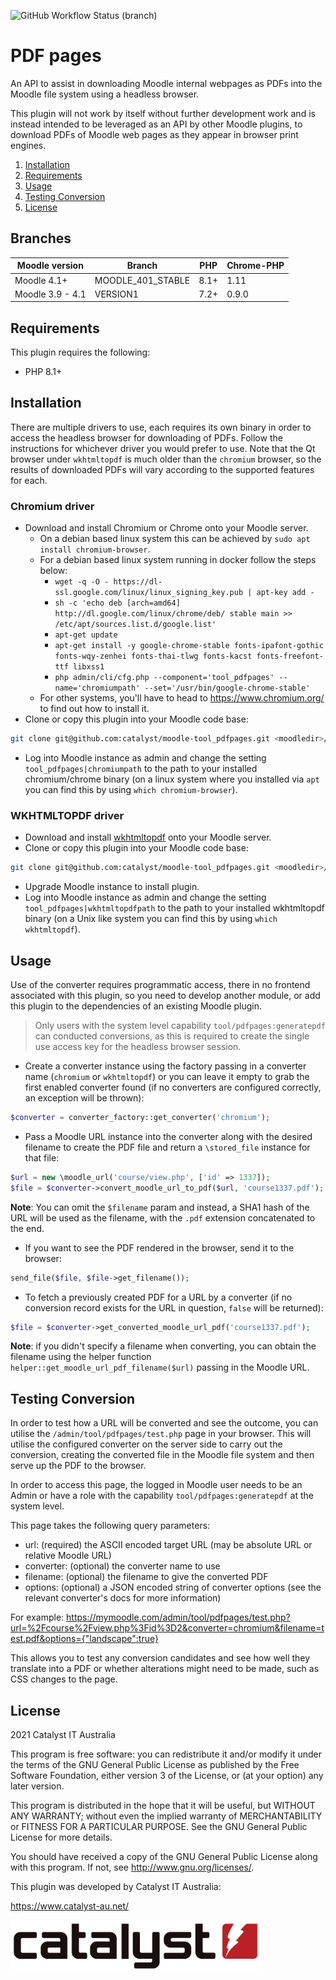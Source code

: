 ![GitHub Workflow Status (branch)](https://img.shields.io/github/actions/workflow/status/catalyst/moodle-tool_pdfpages/ci.yml?branch=VERSION1)

# PDF pages
An API to assist in downloading Moodle internal webpages as PDFs into the Moodle file system using a headless browser.

This plugin will not work by itself without further development work and is instead intended to be leveraged as an API by other Moodle plugins, to download PDFs of Moodle web pages as they appear in browser print engines.

1. [Installation](#installation)
2. [Requirements](#requirements)
3. [Usage](#usage)
4. [Testing Conversion](#testing-conversion)
5. [License](#license)

## Branches

| Moodle version    | Branch            | PHP  | Chrome-PHP |
|-------------------|-------------------|------|------------|
| Moodle 4.1+       | MOODLE_401_STABLE | 8.1+ | 1.11       |
| Moodle 3.9 - 4.1  | VERSION1          | 7.2+ | 0.9.0      |

## Requirements

This plugin requires the following:
- PHP 8.1+

## Installation

There are multiple drivers to use, each requires its own binary in order to access the headless browser for downloading of PDFs. Follow the instructions for whichever driver you would prefer to use. Note that the Qt browser under `wkhtmltopdf` is much older than the `chromium` browser, so the results of downloaded PDFs will vary according to the supported features for each.

### Chromium driver

- Download and install Chromium or Chrome onto your Moodle server.
  - On a debian based linux system this can be achieved by `sudo apt install chromium-browser`.
  - For a debian based linux system running in docker follow the steps below:
    - `wget -q -O - https://dl-ssl.google.com/linux/linux_signing_key.pub | apt-key add - `
    - `sh -c 'echo deb [arch=amd64] http://dl.google.com/linux/chrome/deb/ stable main >> /etc/apt/sources.list.d/google.list'`
    - `apt-get update`
    - `apt-get install -y google-chrome-stable fonts-ipafont-gothic fonts-wqy-zenhei fonts-thai-tlwg fonts-kacst fonts-freefont-ttf libxss1`
    - `php admin/cli/cfg.php --component='tool_pdfpages' --name='chromiumpath' --set='/usr/bin/google-chrome-stable'`
  - For other systems, you'll have to head to https://www.chromium.org/ to find out how to install it.
- Clone or copy this plugin into your Moodle code base:
```bash
git clone git@github.com:catalyst/moodle-tool_pdfpages.git <moodledir>/admin/tool/pdfpages
```
- Log into Moodle instance as admin and change the setting `tool_pdfpages|chromiumpath` to the path to your installed chromium/chrome binary (on a linux system where you installed via `apt` you can find this by using `which chromium-browser`).

### WKHTMLTOPDF driver

- Download and install [wkhtmltopdf](https://wkhtmltopdf.org/) onto your Moodle server.
- Clone or copy this plugin into your Moodle code base:
```bash
git clone git@github.com:catalyst/moodle-tool_pdfpages.git <moodledir>/admin/tool/pdfpages
```
- Upgrade Moodle instance to install plugin.
- Log into Moodle instance as admin and change the setting `tool_pdfpages|wkhtmltopdfpath` to the path to your installed wkhtmltopdf binary (on a Unix like system you can find this by using `which wkhtmltopdf`).

## Usage

Use of the converter requires programmatic access, there in no frontend associated with this plugin, so you need to develop another module, or add this plugin to the dependencies of an existing Moodle plugin.

> Only users with the system level capability `tool/pdfpages:generatepdf` can conducted conversions, as this is required to create the single use access key for the headless browser session.

- Create a converter instance using the factory passing in a converter name (`chromium` or `wkhtmltopdf`) or you can leave it empty to grab the first enabled converter found (if no converters are configured correctly, an exception will be thrown):
```php
$converter = converter_factory::get_converter('chromium');
```
- Pass a Moodle URL instance into the converter along with the desired filename to create the PDF file and return a `\stored_file` instance for that file:
```php
$url = new \moodle_url('course/view.php', ['id' => 1337]);
$file = $converter->convert_moodle_url_to_pdf($url, 'course1337.pdf');
```
__Note__: You can omit the `$filename` param and instead, a SHA1 hash of the URL will be used as the filename, with the `.pdf` extension concatenated to the end.
- If you want to see the PDF rendered in the browser, send it to the browser:
```php
send_file($file, $file->get_filename());
```
- To fetch a previously created PDF for a URL by a converter (if no conversion record exists for the URL in question, `false` will be returned):
```php
$file = $converter->get_converted_moodle_url_pdf('course1337.pdf');
```
__Note__: if you didn't specify a filename when converting, you can obtain the filename using the helper function `helper::get_moodle_url_pdf_filename($url)` passing in the Moodle URL.

## Testing Conversion

In order to test how a URL will be converted and see the outcome, you can utilise the `/admin/tool/pdfpages/test.php` page in your browser.
This will utilise the configured converter on the server side to carry out the conversion, creating the converted file in the Moodle file system and then serve up the PDF to the browser.

In order to access this page, the logged in Moodle user needs to be an Admin or have a role with the capability `tool/pdfpages:generatepdf` at the system level.

This page takes the following query parameters:
- url: (required) the ASCII encoded target URL (may be absolute URL or relative Moodle URL)
- converter: (optional) the converter name to use
- filename: (optional) the filename to give the converted PDF
- options: (optional) a JSON encoded string of converter options (see the relevant converter's docs for more information)

For example:
https://mymoodle.com/admin/tool/pdfpages/test.php?url=%2Fcourse%2Fview.php%3Fid%3D2&converter=chromium&filename=test.pdf&options={"landscape":true}

This allows you to test any conversion candidates and see how well they translate into a PDF or whether alterations might need to be made, such as CSS changes to the page.

## License

2021 Catalyst IT Australia

This program is free software: you can redistribute it and/or modify it under
the terms of the GNU General Public License as published by the Free Software
Foundation, either version 3 of the License, or (at your option) any later
version.

This program is distributed in the hope that it will be useful, but WITHOUT ANY
WARRANTY; without even the implied warranty of MERCHANTABILITY or FITNESS FOR A
PARTICULAR PURPOSE.  See the GNU General Public License for more details.

You should have received a copy of the GNU General Public License along with
this program.  If not, see <http://www.gnu.org/licenses/>.


This plugin was developed by Catalyst IT Australia:

https://www.catalyst-au.net/

<img alt="Catalyst IT" src="https://raw.githubusercontent.com/catalyst/moodle-local_smartmedia/master/pix/catalyst-logo.svg?sanitize=true" width="400">
